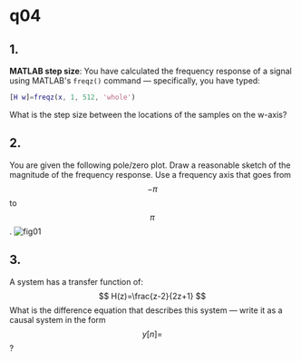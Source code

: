 # q04

## 1. 
__MATLAB step size__: You have calculated the frequency response of a signal using MATLAB's `freqz()` command — specifically, you have typed:
```matlab
[H w]=freqz(x, 1, 512, 'whole')
```
What is the step size between the locations of the samples on the w-axis?


## 2.
You are given the following pole/zero plot. Draw a reasonable sketch of the magnitude of the frequency response. Use a frequency axis that goes from $$-\pi$$ to $$\pi$$.
![fig01]()


## 3.
A system has a transfer function of:
$$
H(z)=\frac{z-2}{2z+1}
$$
What is the difference equation that describes this system — write it as a causal system in the form $$y[n]=$$?

